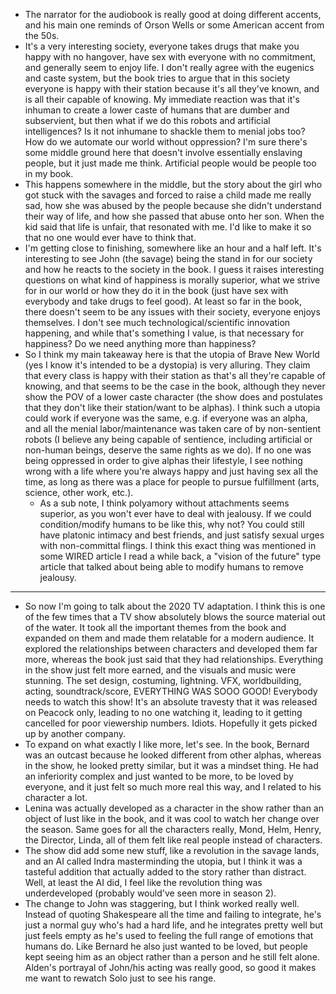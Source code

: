 - The narrator for the audiobook is really good at doing different accents, and his main one reminds of Orson Wells or some American accent from the 50s.
- It's a very interesting society, everyone takes drugs that make you happy with no hangover, have sex with everyone with no commitment, and generally seem to enjoy life. I don't really agree with the eugenics and caste system, but the book tries to argue that in this society everyone is happy with their station because it's all they've known, and is all their capable of knowing. My immediate reaction was that it's inhuman to create a lower caste of humans that are dumber and subservient, but then what if we do this robots and artificial intelligences? Is it not inhumane to shackle them to menial jobs too? How do we automate our world without oppression? I'm sure there's some middle ground here that doesn't involve essentially enslaving people, but it just made me think. Artificial people would be people too in my book.
- This happens somewhere in the middle, but the story about the girl who got stuck with the savages and forced to raise a child made me really sad, how she was abused by the people because she didn't understand their way of life, and how she passed that abuse onto her son. When the kid said that life is unfair, that resonated with me. I'd like to make it so that no one would ever have to think that.
- I'm getting close to finishing, somewhere like an hour and a half left. It's interesting to see John (the savage) being the stand in for our society and how he reacts to the society in the book.  I guess it raises interesting questions on what kind of happiness is morally superior, what we strive for in our world or how they do it in the book (just have sex with everybody and take drugs to feel good). At least so far in the book, there doesn't seem to be any issues with their society, everyone enjoys themselves. I don't see much technological/scientific innovation happening, and while that's something I value, is that necessary for happiness? Do we need anything more than happiness?
- So I think my main takeaway here is that the utopia of Brave New World (yes I know it's intended to be a dystopia) is very alluring. They claim that every class is happy with their station as that's all they're capable of knowing, and that seems to be the case in the book, although they never show the POV of a lower caste character (the show does and postulates that they don't like their station/want to be alphas). I think such a utopia could work if everyone was the same, e.g. if everyone was an alpha, and all the menial labor/maintenance was taken care of by non-sentient robots (I believe any being capable of sentience, including artificial or non-human beings, deserve the same rights as we do). If no one was being oppressed in order to give alphas their lifestyle, I see nothing wrong with a life where you're always happy and just having sex all the time, as long as there was a place for people to pursue fulfillment (arts, science, other work, etc.).
	- As a sub note, I think polyamory without attachments seems superior, as you won't ever have to deal with jealousy. If we could condition/modify humans to be like this, why not? You could still have platonic intimacy and best friends, and just satisfy sexual urges with non-committal flings. I think this exact thing was mentioned in some WIRED article I read a while back, a "vision of the future" type article that talked about being able to modify humans to remove jealousy.

---

- So now I'm going to talk about the 2020 TV adaptation. I think this is one of the few times that a TV show absolutely blows the source material out of the water. It took all the important themes from the book and expanded on them and made them relatable for a modern audience. It explored the relationships between characters and developed them far more, whereas the book just said that they had relationships. Everything in the show just felt more earned, and the visuals and music were stunning. The set design, costuming, lightning. VFX, worldbuilding, acting, soundtrack/score, EVERYTHING WAS SOOO GOOD! Everybody needs to watch this show! It's an absolute travesty that it was released on Peacock only, leading to no one watching it, leading to it getting cancelled for poor viewership numbers. Idiots. Hopefully it gets picked up by another company.
- To expand on what exactly I like more, let's see. In the book, Bernard was an outcast because he looked different from other alphas, whereas in the show, he looked pretty similar, but it was a mindset thing. He had an inferiority complex and just wanted to be more, to be loved by everyone, and it just felt so much more real this way, and I related to his character a lot.
- Lenina was actually developed as a character in the show rather than an object of lust like in the book, and it was cool to watch her change over the season. Same goes for all the characters really, Mond, Helm, Henry, the Director, Linda, all of them felt like real people instead of characters.
- The show did add some new stuff, like a revolution in the savage lands, and an AI called Indra masterminding the utopia, but I think it was a tasteful addition that actually added to the story rather than distract. Well, at least the AI did, I feel like the revolution thing was underdeveloped (probably would've seen more in season 2).
- The change to John was staggering, but I think worked really well. Instead of quoting Shakespeare all the time and failing to integrate, he's just a normal guy who's had a hard life, and he integrates pretty well but just feels empty as he's used to feeling the full range of emotions that humans do. Like Bernard he also just wanted to be loved, but people kept seeing him as an object rather than a person and he still felt alone. Alden's portrayal of John/his acting was really good, so good it makes me want to rewatch Solo just to see his range.